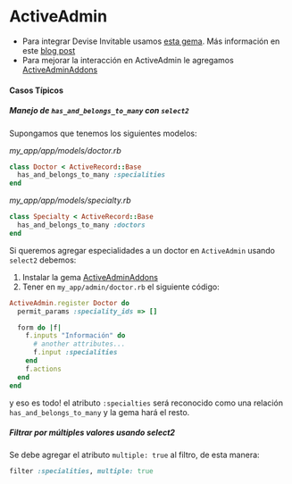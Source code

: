 ActiveAdmin
===========

* Para integrar Devise Invitable usamos [esta gema](https://github.com/platanus/admin-invitable). Más información en este [blog post](http://cb.platan.us/invitar-administradores-con-admin-invitable-gem)
* Para mejorar la interacción en ActiveAdmin le agregamos [ActiveAdminAddons](https://github.com/platanus/activeadmin_addons)

#### Casos Típicos

##### Manejo de `has_and_belongs_to_many` con `select2`

Supongamos que tenemos los siguientes modelos:

*my_app/app/models/doctor.rb*

```ruby
class Doctor < ActiveRecord::Base
  has_and_belongs_to_many :specialities
end
```
*my_app/app/models/specialty.rb*

```ruby
class Specialty < ActiveRecord::Base
  has_and_belongs_to_many :doctors
end
```

Si queremos agregar especialidades a un doctor en `ActiveAdmin` usando `select2` debemos:

1. Instalar la gema [ActiveAdminAddons](https://github.com/platanus/activeadmin_addons)
1. Tener en `my_app/admin/doctor.rb` el siguiente código:

```ruby
ActiveAdmin.register Doctor do
  permit_params :speciality_ids => []

  form do |f|
    f.inputs "Información" do
      # another attributes...
      f.input :specialities
    end
    f.actions
  end
end
```

y eso es todo! el atributo `:specialties` será reconocido como una relación `has_and_belongs_to_many` y la gema hará el resto.

##### Filtrar por múltiples valores usando select2

Se debe agregar el atributo `multiple: true` al filtro, de esta manera:

```ruby
filter :specialities, multiple: true
```
